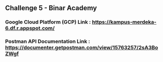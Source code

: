 ## Challenge 5 - Binar Academy

### Google Cloud Platform (GCP) Link : https://kampus-merdeka-6.df.r.appspot.com/
### Postman API Documentation Link : https://documenter.getpostman.com/view/15763257/2sA3BoZWgf
